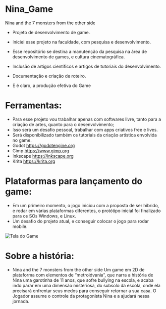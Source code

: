 # Nina_Game
Nina and the 7 monsters from the other side

- Projeto de desenvolvimento de game.
- Iniciei esse projeto na faculdade, com pesquisa e desenvolvimento.
- Esse repositório se destina a manutenção da pesquisa na área de desenvolvimento de games, e cultura cinematográfica.
- Inclusão de artigos cientificos e artigos de tutoriais do desenvolvimento.
- Documentação e criação de roteiro.

- E é claro, a produção efetiva do Game
# Ferramentas:
- Para esse projeto vou trabalhar apenas com softwares livre, 
tanto para a criação de artes, quanto para o desenvolvimento;
- Isso será um desafio pessoal, trabalhar com apps criativos free e lives.
- Será disponibilizado também os tutoriais da criação artistica envolvida no game.
- Godot https://godotengine.org
- Gimp https://www.gimp.org
- Inkscape https://inkscape.org
- Krita https://krita.org

# Plataformas para lançamento do game:
- Em um primeiro momento, o jogo iniciou com a proposta de ser hibrido, e rodar em várias plataformas diferentes, o protótipo inicial foi finalizado para os SOs Windows, e Linux. 
- Um desafio do projeto atual, e conseguir colocar o jogo para rodar mobile.

![Tela do Game](https://github.com/DanatiellyCP/Nina_Game/imgs/n1.png)

# Sobre a história: 
- Nina and the 7 monsters from the other side 
Um game em 2D de plataforma com elementos de “metroidvania”, que narra a história de Nina uma garotinha de 11 anos, 
que sofre bullying na escola, e acaba indo parar em uma dimensão misteriosa, do subsolo da escola, onde ela precisará 
enfrentar seus medos para conseguir retornar a sua casa. O Jogador assume o controle da protagonista Nina e a ajudará nessa jornada.
  


